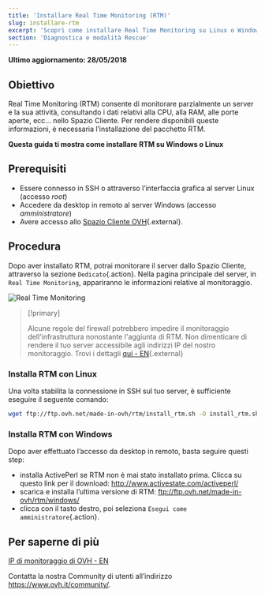 ```yaml
---
title: 'Installare Real Time Monitoring (RTM)'
slug: installare-rtm
excerpt: 'Scopri come installare Real Time Monitoring su Linux o Windows'
section: 'Diagnostica e modalità Rescue'
---
```


**Ultimo aggiornamento: 28/05/2018**

## Obiettivo

Real Time Monitoring (RTM) consente di monitorare parzialmente un server e la sua attività, consultando i dati relativi alla CPU, alla RAM, alle porte aperte, ecc... nello Spazio Cliente. Per rendere disponibili queste informazioni, è necessaria l’installazione del pacchetto RTM.

**Questa guida ti mostra come installare RTM su Windows o Linux**

## Prerequisiti

- Essere connesso in SSH o attraverso l’interfaccia grafica al server Linux (accesso *root*)
- Accedere da desktop in remoto al server Windows (accesso *amministratore*)
- Avere accesso allo [Spazio Cliente OVH](https://www.ovh.com/auth/?action=gotomanager){.external}.

## Procedura

Dopo aver installato RTM, potrai monitorare il server dallo Spazio Cliente, attraverso la sezione `Dedicato`{.action}. Nella pagina principale del server, in `Real Time Monitoring`, appariranno le informazioni relative al monitoraggio. 

![Real Time Monitoring](images/rtm.png)

> [!primary]
>
> Alcune regole del firewall potrebbero impedire il monitoraggio dell'infrastruttura nonostante l'aggiunta di RTM. Non dimenticare di rendere il tuo server accessibile agli indirizzi IP del nostro monitoraggio. Trovi i dettagli [qui - EN](https://docs.ovh.com/gb/en/dedicated/monitoring-ip-ovh/){.external}
> 

### Installa RTM con Linux

Una volta stabilita la connessione in SSH sul tuo server, è sufficiente eseguire il seguente comando:

```sh
wget ftp://ftp.ovh.net/made-in-ovh/rtm/install_rtm.sh -O install_rtm.sh ; sh install_rtm.sh
```

### Installa RTM con Windows

Dopo aver effettuato l’accesso da desktop in remoto, basta seguire questi step:

- installa ActivePerl se RTM non è mai stato installato prima. Clicca su questo link per il download: <http://www.activestate.com/activeperl/>
- scarica e installa l’ultima versione di RTM: <ftp://ftp.ovh.net/made-in-ovh/rtm/windows/> 
- clicca con il tasto destro, poi seleziona `Esegui come amministratore`{.action}.


## Per saperne di più

[IP di monitoraggio di OVH - EN](https://docs.ovh.com/gb/en/dedicated/monitoring-ip-ovh/)

Contatta la nostra Community di utenti all’indirizzo <https://www.ovh.it/community/>.
